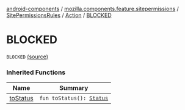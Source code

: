 [android-components](../../../index.md) / [mozilla.components.feature.sitepermissions](../../index.md) / [SitePermissionsRules](../index.md) / [Action](index.md) / [BLOCKED](./-b-l-o-c-k-e-d.md)

# BLOCKED

`BLOCKED` [(source)](https://github.com/mozilla-mobile/android-components/blob/master/components/feature/sitepermissions/src/main/java/mozilla/components/feature/sitepermissions/SitePermissionsRules.kt#L41)

### Inherited Functions

| Name | Summary |
|---|---|
| [toStatus](to-status.md) | `fun toStatus(): `[`Status`](../../-site-permissions/-status/index.md) |

